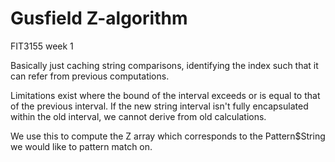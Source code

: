 # Gusfield Z-algorithm

FIT3155 week 1

Basically just caching string comparisons, identifying the index such that it can refer from previous computations.

Limitations exist where the bound of the interval exceeds or is equal to that of the previous interval.
If the new string interval isn't fully encapsulated within the old interval, we cannot derive from old calculations.

We use this to compute the Z array which corresponds to the Pattern$String we would like to pattern match on.
